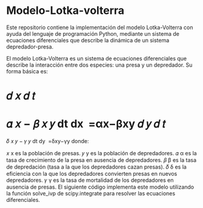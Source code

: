 # Modelo-Lotka-volterra
Este repositorio contiene la implementación del modelo Lotka-Volterra con ayuda del lenguaje de programación Python, mediante un sistema de ecuaciones diferenciales que describe la dinámica de un sistema depredador-presa.

El modelo Lotka-Volterra es un sistema de ecuaciones diferenciales que describe la interacción entre dos especies: una presa y un depredador. Su forma básica es:

𝑑
𝑥
𝑑
𝑡
=
𝛼
𝑥
−
𝛽
𝑥
𝑦
dt
dx
​
 =αx−βxy
𝑑
𝑦
𝑑
𝑡
=
𝛿
𝑥
𝑦
−
𝛾
𝑦
dt
dy
​
 =δxy−γy
donde:

𝑥
x es la población de presas.
𝑦
y es la población de depredadores.
𝛼
α es la tasa de crecimiento de la presa en ausencia de depredadores.
𝛽
β es la tasa de depredación (tasa a la que los depredadores cazan presas).
𝛿
δ es la eficiencia con la que los depredadores convierten presas en nuevos depredadores.
𝛾
γ es la tasa de mortalidad de los depredadores en ausencia de presas.
El siguiente código implementa este modelo utilizando la función solve_ivp de scipy.integrate para resolver las ecuaciones diferenciales.
